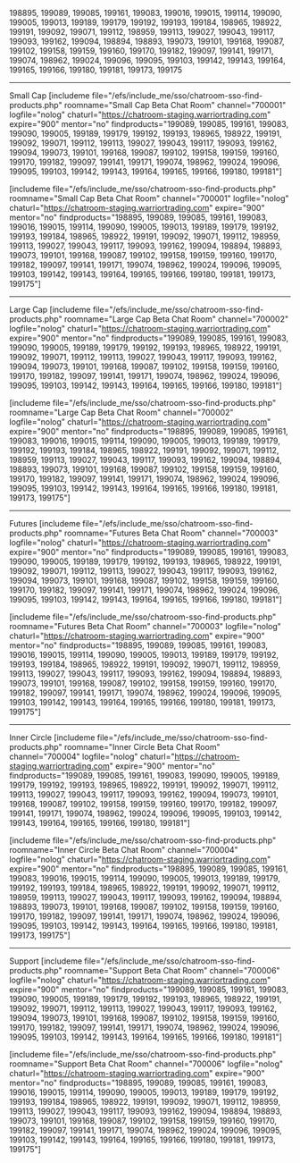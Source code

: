 198895, 199089, 199085, 199161, 199083, 199016, 199015, 199114, 199090, 199005, 199013, 199189, 199179, 199192, 199193, 199184, 198965, 198922, 199191, 199092, 199071, 199112, 198959, 199113, 199027, 199043, 199117, 199093, 199162, 199094, 198894, 198893, 199073, 199101, 199168, 199087, 199102, 199158, 199159, 199160, 199170, 199182, 199097, 199141, 199171, 199074, 198962, 199024, 199096, 199095, 199103, 199142, 199143, 199164, 199165, 199166, 199180, 199181, 199173, 199175	


---
Small Cap
[includeme file="/efs/include_me/sso/chatroom-sso-find-products.php" roomname="Small Cap Beta Chat Room" channel="700001" logfile="nolog" chaturl="https://chatroom-staging.warriortrading.com" expire="900" mentor="no" findproducts="199089, 199085, 199161, 199083, 199090, 199005, 199189, 199179, 199192, 199193, 198965, 198922, 199191, 199092, 199071, 199112, 199113, 199027, 199043, 199117, 199093, 199162, 199094, 199073, 199101, 199168, 199087, 199102, 199158, 199159, 199160, 199170, 199182, 199097, 199141, 199171, 199074, 198962, 199024, 199096, 199095, 199103, 199142, 199143, 199164, 199165, 199166, 199180, 199181"]

[includeme file="/efs/include_me/sso/chatroom-sso-find-products.php" roomname="Small Cap Beta Chat Room" channel="700001" logfile="nolog" chaturl="https://chatroom-staging.warriortrading.com" expire="900" mentor="no" findproducts="198895, 199089, 199085, 199161, 199083, 199016, 199015, 199114, 199090, 199005, 199013, 199189, 199179, 199192, 199193, 199184, 198965, 198922, 199191, 199092, 199071, 199112, 198959, 199113, 199027, 199043, 199117, 199093, 199162, 199094, 198894, 198893, 199073, 199101, 199168, 199087, 199102, 199158, 199159, 199160, 199170, 199182, 199097, 199141, 199171, 199074, 198962, 199024, 199096, 199095, 199103, 199142, 199143, 199164, 199165, 199166, 199180, 199181, 199173, 199175"]


---
Large Cap
[includeme file="/efs/include_me/sso/chatroom-sso-find-products.php" roomname="Large Cap Beta Chat Room" channel="700002" logfile="nolog" chaturl="https://chatroom-staging.warriortrading.com" expire="900" mentor="no" findproducts="199089, 199085, 199161, 199083, 199090, 199005, 199189, 199179, 199192, 199193, 198965, 198922, 199191, 199092, 199071, 199112, 199113, 199027, 199043, 199117, 199093, 199162, 199094, 199073, 199101, 199168, 199087, 199102, 199158, 199159, 199160, 199170, 199182, 199097, 199141, 199171, 199074, 198962, 199024, 199096, 199095, 199103, 199142, 199143, 199164, 199165, 199166, 199180, 199181"]

[includeme file="/efs/include_me/sso/chatroom-sso-find-products.php" roomname="Large Cap Beta Chat Room" channel="700002" logfile="nolog" chaturl="https://chatroom-staging.warriortrading.com" expire="900" mentor="no" findproducts="198895, 199089, 199085, 199161, 199083, 199016, 199015, 199114, 199090, 199005, 199013, 199189, 199179, 199192, 199193, 199184, 198965, 198922, 199191, 199092, 199071, 199112, 198959, 199113, 199027, 199043, 199117, 199093, 199162, 199094, 198894, 198893, 199073, 199101, 199168, 199087, 199102, 199158, 199159, 199160, 199170, 199182, 199097, 199141, 199171, 199074, 198962, 199024, 199096, 199095, 199103, 199142, 199143, 199164, 199165, 199166, 199180, 199181, 199173, 199175"]


---
Futures
[includeme file="/efs/include_me/sso/chatroom-sso-find-products.php" roomname="Futures Beta Chat Room" channel="700003" logfile="nolog" chaturl="https://chatroom-staging.warriortrading.com" expire="900" mentor="no" findproducts="199089, 199085, 199161, 199083, 199090, 199005, 199189, 199179, 199192, 199193, 198965, 198922, 199191, 199092, 199071, 199112, 199113, 199027, 199043, 199117, 199093, 199162, 199094, 199073, 199101, 199168, 199087, 199102, 199158, 199159, 199160, 199170, 199182, 199097, 199141, 199171, 199074, 198962, 199024, 199096, 199095, 199103, 199142, 199143, 199164, 199165, 199166, 199180, 199181"]

[includeme file="/efs/include_me/sso/chatroom-sso-find-products.php" roomname="Futures Beta Chat Room" channel="700003" logfile="nolog" chaturl="https://chatroom-staging.warriortrading.com" expire="900" mentor="no" findproducts="198895, 199089, 199085, 199161, 199083, 199016, 199015, 199114, 199090, 199005, 199013, 199189, 199179, 199192, 199193, 199184, 198965, 198922, 199191, 199092, 199071, 199112, 198959, 199113, 199027, 199043, 199117, 199093, 199162, 199094, 198894, 198893, 199073, 199101, 199168, 199087, 199102, 199158, 199159, 199160, 199170, 199182, 199097, 199141, 199171, 199074, 198962, 199024, 199096, 199095, 199103, 199142, 199143, 199164, 199165, 199166, 199180, 199181, 199173, 199175"]


---
Inner Circle
[includeme file="/efs/include_me/sso/chatroom-sso-find-products.php" roomname="Inner Circle Beta Chat Room" channel="700004" logfile="nolog" chaturl="https://chatroom-staging.warriortrading.com" expire="900" mentor="no" findproducts="199089, 199085, 199161, 199083, 199090, 199005, 199189, 199179, 199192, 199193, 198965, 198922, 199191, 199092, 199071, 199112, 199113, 199027, 199043, 199117, 199093, 199162, 199094, 199073, 199101, 199168, 199087, 199102, 199158, 199159, 199160, 199170, 199182, 199097, 199141, 199171, 199074, 198962, 199024, 199096, 199095, 199103, 199142, 199143, 199164, 199165, 199166, 199180, 199181"]

[includeme file="/efs/include_me/sso/chatroom-sso-find-products.php" roomname="Inner Circle Beta Chat Room" channel="700004" logfile="nolog" chaturl="https://chatroom-staging.warriortrading.com" expire="900" mentor="no" findproducts="198895, 199089, 199085, 199161, 199083, 199016, 199015, 199114, 199090, 199005, 199013, 199189, 199179, 199192, 199193, 199184, 198965, 198922, 199191, 199092, 199071, 199112, 198959, 199113, 199027, 199043, 199117, 199093, 199162, 199094, 198894, 198893, 199073, 199101, 199168, 199087, 199102, 199158, 199159, 199160, 199170, 199182, 199097, 199141, 199171, 199074, 198962, 199024, 199096, 199095, 199103, 199142, 199143, 199164, 199165, 199166, 199180, 199181, 199173, 199175"]


---
Support
[includeme file="/efs/include_me/sso/chatroom-sso-find-products.php" roomname="Support Beta Chat Room" channel="700006" logfile="nolog" chaturl="https://chatroom-staging.warriortrading.com" expire="900" mentor="no" findproducts="199089, 199085, 199161, 199083, 199090, 199005, 199189, 199179, 199192, 199193, 198965, 198922, 199191, 199092, 199071, 199112, 199113, 199027, 199043, 199117, 199093, 199162, 199094, 199073, 199101, 199168, 199087, 199102, 199158, 199159, 199160, 199170, 199182, 199097, 199141, 199171, 199074, 198962, 199024, 199096, 199095, 199103, 199142, 199143, 199164, 199165, 199166, 199180, 199181"]

[includeme file="/efs/include_me/sso/chatroom-sso-find-products.php" roomname="Support Beta Chat Room" channel="700006" logfile="nolog" chaturl="https://chatroom-staging.warriortrading.com" expire="900" mentor="no" findproducts="198895, 199089, 199085, 199161, 199083, 199016, 199015, 199114, 199090, 199005, 199013, 199189, 199179, 199192, 199193, 199184, 198965, 198922, 199191, 199092, 199071, 199112, 198959, 199113, 199027, 199043, 199117, 199093, 199162, 199094, 198894, 198893, 199073, 199101, 199168, 199087, 199102, 199158, 199159, 199160, 199170, 199182, 199097, 199141, 199171, 199074, 198962, 199024, 199096, 199095, 199103, 199142, 199143, 199164, 199165, 199166, 199180, 199181, 199173, 199175"]








